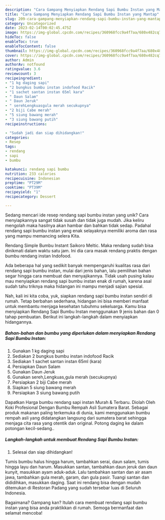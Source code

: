 ```yaml
---
description: "Cara Gampang Menyiapkan Rendang Sapi Bumbu Instan yang Mantap"
title: "Cara Gampang Menyiapkan Rendang Sapi Bumbu Instan yang Mantap"
slug: 209-cara-gampang-menyiapkan-rendang-sapi-bumbu-instan-yang-mantap
category: Uncategorized
date: 2023-02-14T00:02:45.475Z
image: https://img-global.cpcdn.com/recipes/360968fcc9a4f7aa/680x482cq70/rendang-sapi-bumbu-instan-foto-resep-utama.jpg
hideToc: false
enableToc: true
enableTocContent: false
thumbnail: https://img-global.cpcdn.com/recipes/360968fcc9a4f7aa/680x482cq70/rendang-sapi-bumbu-instan-foto-resep-utama.jpg
cover: https://img-global.cpcdn.com/recipes/360968fcc9a4f7aa/680x482cq70/rendang-sapi-bumbu-instan-foto-resep-utama.jpg
author: Admin
authorAv: notfound
ratingvalue: 3.6
reviewcount: 3
recipeingredient:
- "1 kg daging sapi"
- "2 bungkus bumbu instan indofood Racik"
- "1 sachet santan instan 65ml kara"
- " Daun Salam"
- " Daun Jeruk"
- " serehLengkuasgula merah secukupnya"
- "2 biji Cabe merah"
- "5 siung bawang merah"
- "3 siung bawang putih"
recipeinstructions:

- "Sudah jadi dan siap dihidangkan!"
categories:
- Resep
tags:
- rendang
- sapi
- bumbu

katakunci: rendang sapi bumbu 
nutrition: 233 calories
recipecuisine: Indonesian
preptime: "PT29M"
cooktime: "PT39M"
recipeyield: "1"
recipecategory: Dessert

---
```





Sedang mencari ide resep rendang sapi bumbu instan yang unik? Cara menyiapkannya sangat tidak susah dan tidak juga mudah. Jika keliru mengolah maka hasilnya akan hambar dan bahkan tidak sedap. Padahal rendang sapi bumbu instan yang enak selayaknya memiliki aroma dan rasa yang mampu memancing selera Kita.





Rendang Simple Bumbu Instant Saikoro Meltic. Maka rendang sudah bisa dinikmati dalam waktu satu jam. Ini dia cara masak rendang praktis dengan bumbu rendang instan Indofood.

Ada beberapa hal yang sedikit banyak mempengaruhi kualitas rasa dari rendang sapi bumbu instan, mulai dari jenis bahan, lalu pemilihan bahan segar hingga cara membuat dan menyajikannya. Tidak usah pusing kalau mau menyiapkan rendang sapi bumbu instan enak di rumah, karena asal sudah tahu triknya maka hidangan ini mampu menjadi sajian spesial.






Nah, kali ini kita coba, yuk, siapkan rendang sapi bumbu instan sendiri di rumah. Tetap berbahan sederhana, hidangan ini bisa memberi manfaat untuk membantu menjaga kesehatan tubuhmu sekeluarga. Kamu bisa menyiapkan Rendang Sapi Bumbu Instan menggunakan 9 jenis bahan dan 0 tahap pembuatan. Berikut ini langkah-langkah dalam menyiapkan hidangannya.

<!--inarticleads1-->

##### Bahan-bahan dan bumbu yang diperlukan dalam menyiapkan Rendang Sapi Bumbu Instan:

1. Gunakan 1 kg daging sapi
1. Sediakan 2 bungkus bumbu instan indofood Racik
1. Sediakan 1 sachet santan instan 65ml (kara)
1. Persiapkan  Daun Salam
1. Gunakan  Daun Jeruk
1. Gunakan  sereh,Lengkuas,gula merah (secukupnya)
1. Persiapkan 2 biji Cabe merah
1. Siapkan 5 siung bawang merah
1. Persiapkan 3 siung bawang putih


Dapatkan Harga bumbu rendang sapi instan Murah &amp; Terbaru. Diolah Oleh Koki Profesional Dengan Bumbu Rempah Asli Sumatera Barat. Sebagai produk makanan paling terkemuka di dunia, kami menggunakan bumbu rempah asli yang didatangkan langsung dari sumatera barat sehingga menjaga cita rasa yang otentik dan original. Potong daging ke dalam potongan kecil-sedang.. 

<!--inarticleads2-->

##### Langkah-langkah untuk membuat Rendang Sapi Bumbu Instan:


1. Selesai dan siap dihidangkan!

Tumis bumbu halus hingga harum, tambahkan serai, daun salam, tumis hingga layu dan harum. Masukkan santan, tambahkan daun jeruk dan daun kunyit, masukkan ayam aduk-aduk. Lalu tambahkan santan dan air asam jawa, tambahkan gula merah, garam, dan gula pasir. Tuangi santan dan dididihkan, masukkan daging. Saat ini rendang bisa dengan mudah ditemukan di Restoran Padang yang sudah tersebar luas di Seluruh Indonesia. 

Bagaimana? Gampang kan? Itulah cara membuat rendang sapi bumbu instan yang bisa anda praktikkan di rumah. Semoga bermanfaat dan selamat mencoba!
